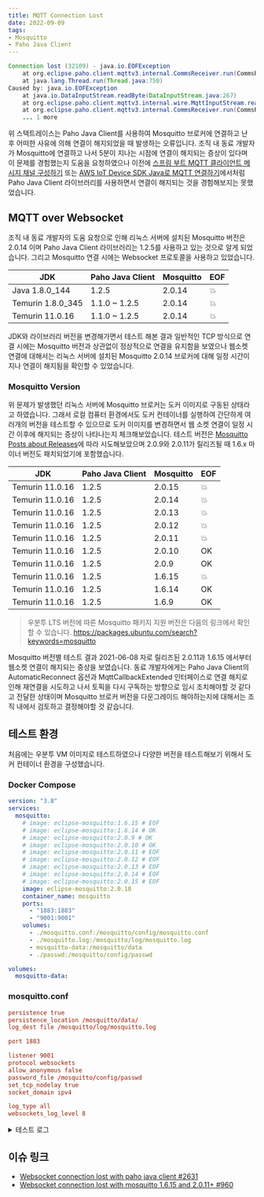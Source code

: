```yaml
---
title: MQTT Connection Lost
date: 2022-09-09
tags:
- Mosquitto
- Paho Java Client
---
```


```java
Connection lost (32109) - java.io.EOFException
	at org.eclipse.paho.client.mqttv3.internal.CommsReceiver.run(CommsReceiver.java:197)
	at java.lang.Thread.run(Thread.java:750)
Caused by: java.io.EOFException
	at java.io.DataInputStream.readByte(DataInputStream.java:267)
	at org.eclipse.paho.client.mqttv3.internal.wire.MqttInputStream.readMqttWireMessage(MqttInputStream.java:92)
	at org.eclipse.paho.client.mqttv3.internal.CommsReceiver.run(CommsReceiver.java:137)
	... 1 more
```

위 스택트레이스는 Paho Java Client를 사용하여 Mosquitto 브로커에 연결하고 난 후 어떠한 사유에 의해 연결이 해지되었을 때 발생하는 오류입니다. 조직 내 동료 개발자가 Mosquitto에 연결하고 나서 5분이 지나는 시점에 연결이 해지되는 증상이 있다며 이 문제를 경험했는지 도움을 요청하였으나 이전에 [스프링 부트 MQTT 클라이언트 메시지 채널 구성하기](/spring-boot-integration-mqtt/) 또는 [AWS IoT Device SDK Java로 MQTT 연결하기](/connecting-with-mqtt-using-aws-iot-device-sdk/)에서처럼 Paho Java Client 라이브러리를 사용하면서 연결이 해지되는 것을 경험해보지는 못했었습니다.

## MQTT over Websocket
조직 내 동료 개발자의 도움 요청으로 인해 리눅스 서버에 설치된 Mosquitto 버전은 2.0.14 이며 Paho Java Client 라이브러리는 1.2.5를 사용하고 있는 것으로 알게 되었습니다. 그리고 Mosquitto 연결 시에는 Websocket 프로토콜을 사용하고 있었습니다. 

|JDK|Paho Java Client|Mosquitto|EOF|
|---|---|---|---|
|Java 1.8.0_144|1.2.5|2.0.14|💥|
|Temurin 1.8.0_345|1.1.0 ~ 1.2.5|2.0.14|💥|
|Temurin 11.0.16|1.1.0 ~ 1.2.5|2.0.14|💥|

JDK와 라이브러리 버전을 변경해가면서 테스트 해본 결과 일반적인 TCP 방식으로 연결 시에는 Mosquitto 버전과 상관없이 정상적으로 연결을 유지함을 보였으나 웹소켓 연결에 대해서는 리눅스 서버에 설치된 Mosquitto 2.0.14 브로커에 대해 일정 시간이 지나 연결이 해지됨을 확인할 수 있었습니다.

### Mosquitto Version
위 문제가 발생했던 리눅스 서버에 Mosquitto 브로커는 도커 이미지로 구동된 상태라고 하였습니다. 그래서 로컬 컴퓨터 환경에서도 도커 컨테이너를 실행하여 간단하게 여러개의 버전을 테스트할 수 있으므로 도커 이미지를 변경하면서 웹 소켓 연결이 일정 시간 이후에 해지되는 증상이 나타나는지 체크해보았습니다. 테스트 버전은 [Mosquitto Posts about Releases](https://mosquitto.org/blog/categories/releases/)에 따라 시도해보았으며 2.0.9와 2.0.11가 릴리즈될 때 1.6.x 마이너 버전도 패치되었기에 포함했습니다.

|JDK|Paho Java Client|Mosquitto|EOF|
|---|---|---|---|
|Temurin 11.0.16|1.2.5|2.0.15|💥|
|Temurin 11.0.16|1.2.5|2.0.14|💥|
|Temurin 11.0.16|1.2.5|2.0.13|💥|
|Temurin 11.0.16|1.2.5|2.0.12|💥|
|Temurin 11.0.16|1.2.5|2.0.11|💥|
|Temurin 11.0.16|1.2.5|2.0.10|OK|
|Temurin 11.0.16|1.2.5|2.0.9|OK|
|Temurin 11.0.16|1.2.5|1.6.15|💥|
|Temurin 11.0.16|1.2.5|1.6.14|OK|
|Temurin 11.0.16|1.2.5|1.6.9|OK|

> 우분투 LTS 버전에 따른 Mosquitto 패키지 지원 버전은 다음의 링크에서 확인할 수 있습니다.
> https://packages.ubuntu.com/search?keywords=mosquitto

Mosquitto 버전별 테스트 결과 2021-06-08 자로 릴리즈된 2.0.11과 1.6.15 에서부터 웹소켓 연결이 해지되는 증상을 보였습니다. 동료 개발자에게는 Paho Java Client의 AutomaticReconnect 옵션과 MqttCallbackExtended 인터페이스로 연결 해지로 인해 재연결을 시도하고 나서 토픽을 다시 구독하는 방향으로 임시 조치해야할 것 같다고 전달한 상태이며 Mosquitto 브로커 버전을 다운그레이드 해야하는지에 대해서는 조직 내에서 검토하고 결정해야할 것 같습니다.

## 테스트 환경
처음에는 우분투 VM 이미지로 테스트하였으나 다양한 버전을 테스트해보기 위해서 도커 컨테이너 환경을 구성했습니다. 

### Docker Compose
```yaml
version: "3.8"
services:
  mosquitto:
    # image: eclipse-mosquitto:1.6.15 # EOF
    # image: eclipse-mosquitto:1.6.14 # OK
    # image: eclipse-mosquitto:2.0.9 # OK
    # image: eclipse-mosquitto:2.0.10 # OK
    # image: eclipse-mosquitto:2.0.11 # EOF
    # image: eclipse-mosquitto:2.0.12 # EOF
    # image: eclipse-mosquitto:2.0.13 # EOF
    # image: eclipse-mosquitto:2.0.14 # EOF
    # image: eclipse-mosquitto:2.0.15 # EOF
    image: eclipse-mosquitto:2.0.10
    container_name: mosquitto
    ports:
      - "1883:1883"
      - "9001:9001"
    volumes:
      - ./mosquitto.conf:/mosquitto/config/mosquitto.conf
      - ./mosquitto.log:/mosquitto/log/mosquitto.log
      - mosquitto-data:/mosquitto/data
      - ./passwd:/mosquitto/config/passwd

volumes:
  mosquitto-data:
```

### mosquitto.conf
```conf
persistence true
persistence_location /mosquitto/data/
log_dest file /mosquitto/log/mosquitto.log

port 1883

listener 9001
protocol websockets
allow_anonymous false
password_file /mosquitto/config/passwd
set_tcp_nodelay true
socket_domain ipv4

log_type all
websockets_log_level 8
```

<details>
  <summary>테스트 로그</summary>
  
  #### mosquitto.log
```shell
1662725110: New client connected from 192.168.0.2:3326 as paho1668189895026200 (p2, c1, k60, u'mambo').
1662725110: No will message specified.
1662725110: Sending CONNACK to paho1668189895026200 (0, 0)
1662725110: Received SUBSCRIBE from paho1668189895026200
1662725110:     $SYS/broker/version (QoS 0)
1662725110: paho1668189895026200 0 $SYS/broker/version
1662725110: Sending SUBACK to paho1668189895026200
1662725110: Sending PUBLISH to paho1668189895026200 (d0, q0, r1, m0, '$SYS/broker/version', ... (24 bytes))
1662725110: Received SUBSCRIBE from paho1668189895026200
1662725110:     test/# (QoS 0)
1662725110: paho1668189895026200 0 test/#
1662725110: Sending SUBACK to paho1668189895026200
1662725170: Received PINGREQ from paho1668189895026200
1662725170: Sending PINGRESP to paho1668189895026200
1662725230: Received PINGREQ from paho1668189895026200
1662725230: Sending PINGRESP to paho1668189895026200
1662725290: Received PINGREQ from paho1668189895026200
1662725290: Sending PINGRESP to paho1668189895026200
1662725350: Received PINGREQ from paho1668189895026200
1662725350: Sending PINGRESP to paho1668189895026200
1662725410: Client paho1668189895026200 closed its connection.
```

```shell
1662727428: lws_validity_cb: [wsisrv|0|adopted]: scheduling validity check
1662727428: rops_handle_POLLOUT_ws: issuing ping on wsi [wsisrv|0|adopted]: ws mqtt h2: 0
1662727428: lws_issue_raw: ssl_capable_write (2) says 2
1662727428: lws_issue_raw: ssl_capable_write (6) says 6
1662727428: __lws_close_free_wsi: [wsisrv|0|adopted]: caller: close_and_handled
1662727428: __lws_close_free_wsi: [wsisrv|0|adopted]: end LRS_FLUSHING_BEFORE_CLOSE
1662727428: __lws_close_free_wsi: shutdown conn: [wsisrv|0|adopted] (sk 12, state 0x11e)
1662727428: __lws_close_free_wsi: real just_kill_connection: [wsisrv|0|adopted] (sockfd 12)
1662727428: __lws_close_free_wsi: [wsisrv|0|adopted]: cce=1
1662727428: Client paho1670208425870800 closed its connection.
```

#### Paho Java Client log

```shell
FINE: null: network read message
Sep 09, 2022 8:33:09 AM org.eclipse.paho.client.mqttv3.internal.websocket.WebSocketReceiver run
FINE: null: network read message
Sep 09, 2022 8:33:10 AM org.eclipse.paho.client.mqttv3.internal.websocket.WebSocketReceiver run
FINE: null: network read message
Sep 09, 2022 8:33:10 AM org.eclipse.paho.client.mqttv3.internal.websocket.WebSocketReceiver run
FINE: null: network read message
Sep 09, 2022 8:33:10 AM org.eclipse.paho.client.mqttv3.internal.websocket.WebSocketReceiver stop
FINE: null: stopping
Sep 09, 2022 8:33:10 AM org.eclipse.paho.client.mqttv3.internal.websocket.WebSocketReceiver stop
FINE: null: stopping
Sep 09, 2022 8:33:10 AM org.eclipse.paho.client.mqttv3.internal.websocket.WebSocketReceiver stop
FINE: null: stopped
Sep 09, 2022 8:33:10 AM org.eclipse.paho.client.mqttv3.internal.websocket.WebSocketReceiver stop
FINE: null: stopped
Sep 09, 2022 8:33:10 AM org.eclipse.paho.client.mqttv3.internal.CommsReceiver run
FINE: paho1622771147525800: Stopping due to IOException
Sep 09, 2022 8:33:10 AM org.eclipse.paho.client.mqttv3.internal.CommsReceiver run
FINE: paho1622771147525800: Stopping due to IOException
Sep 09, 2022 8:33:10 AM org.eclipse.paho.client.mqttv3.internal.ClientComms shutdownConnection
FINE: paho1622771147525800: state=DISCONNECTING
Sep 09, 2022 8:33:10 AM org.eclipse.paho.client.mqttv3.internal.ClientComms shutdownConnection
FINE: paho1622771147525800: state=DISCONNECTING
Sep 09, 2022 8:33:10 AM org.eclipse.paho.client.mqttv3.internal.CommsCallback stop
FINE: paho1622771147525800: stopping
Sep 09, 2022 8:33:10 AM org.eclipse.paho.client.mqttv3.internal.CommsCallback stop
FINE: paho1622771147525800: stopping
Sep 09, 2022 8:33:10 AM org.eclipse.paho.client.mqttv3.internal.CommsCallback stop
FINE: paho1622771147525800: notify workAvailable and wait for run
Sep 09, 2022 8:33:10 AM org.eclipse.paho.client.mqttv3.internal.CommsCallback stop
FINE: paho1622771147525800: notify workAvailable and wait for run
Sep 09, 2022 8:33:10 AM org.eclipse.paho.client.mqttv3.internal.CommsCallback stop
FINE: paho1622771147525800: stopped
Sep 09, 2022 8:33:10 AM org.eclipse.paho.client.mqttv3.internal.CommsCallback stop
FINE: paho1622771147525800: stopped
Sep 09, 2022 8:33:10 AM org.eclipse.paho.client.mqttv3.internal.CommsCallback run
FINE: paho1622771147525800: notify spaceAvailable
Sep 09, 2022 8:33:10 AM org.eclipse.paho.client.mqttv3.internal.CommsCallback run
FINE: paho1622771147525800: notify spaceAvailable
Sep 09, 2022 8:33:10 AM org.eclipse.paho.client.mqttv3.internal.CommsReceiver stop
FINE: paho1622771147525800: stopping
Sep 09, 2022 8:33:10 AM org.eclipse.paho.client.mqttv3.internal.CommsReceiver stop
FINE: paho1622771147525800: stopping
Sep 09, 2022 8:33:10 AM org.eclipse.paho.client.mqttv3.internal.CommsReceiver stop
FINE: paho1622771147525800: stopped
Sep 09, 2022 8:33:10 AM org.eclipse.paho.client.mqttv3.internal.CommsReceiver stop
FINE: paho1622771147525800: stopped
Sep 09, 2022 8:33:10 AM org.eclipse.paho.client.mqttv3.internal.websocket.WebSocketReceiver stop
FINE: null: stopping
Sep 09, 2022 8:33:10 AM org.eclipse.paho.client.mqttv3.internal.websocket.WebSocketReceiver stop
FINE: null: stopping
Sep 09, 2022 8:33:10 AM org.eclipse.paho.client.mqttv3.internal.websocket.WebSocketReceiver stop
FINE: null: stopped
Sep 09, 2022 8:33:10 AM org.eclipse.paho.client.mqttv3.internal.websocket.WebSocketReceiver stop
FINE: null: stopped
Sep 09, 2022 8:33:10 AM org.eclipse.paho.client.mqttv3.internal.CommsTokenStore quiesce
FINE: paho1622771147525800: resp=Client is currently disconnecting (32102)
Sep 09, 2022 8:33:10 AM org.eclipse.paho.client.mqttv3.internal.CommsTokenStore quiesce
FINE: paho1622771147525800: resp=Client is currently disconnecting (32102)
Sep 09, 2022 8:33:10 AM org.eclipse.paho.client.mqttv3.internal.ClientComms handleOldTokens
FINE: paho1622771147525800: >
Sep 09, 2022 8:33:10 AM org.eclipse.paho.client.mqttv3.internal.ClientComms handleOldTokens
FINE: paho1622771147525800: >
Sep 09, 2022 8:33:10 AM org.eclipse.paho.client.mqttv3.internal.ClientState resolveOldTokens
FINE: paho1622771147525800: reason Connection lost (32109) - java.io.EOFException
Sep 09, 2022 8:33:10 AM org.eclipse.paho.client.mqttv3.internal.ClientState resolveOldTokens
FINE: paho1622771147525800: reason Connection lost (32109) - java.io.EOFException
Sep 09, 2022 8:33:10 AM org.eclipse.paho.client.mqttv3.internal.CommsTokenStore getOutstandingTokens
FINE: paho1622771147525800: >
Sep 09, 2022 8:33:10 AM org.eclipse.paho.client.mqttv3.internal.CommsTokenStore getOutstandingTokens
FINE: paho1622771147525800: >
Sep 09, 2022 8:33:10 AM org.eclipse.paho.client.mqttv3.internal.ClientState disconnected
FINE: paho1622771147525800: disconnected
Sep 09, 2022 8:33:10 AM org.eclipse.paho.client.mqttv3.internal.ClientState disconnected
FINE: paho1622771147525800: disconnected
Sep 09, 2022 8:33:10 AM org.eclipse.paho.client.mqttv3.internal.ClientState clearState
FINE: paho1622771147525800: >
Sep 09, 2022 8:33:10 AM org.eclipse.paho.client.mqttv3.internal.ClientState clearState
FINE: paho1622771147525800: >
Sep 09, 2022 8:33:10 AM org.eclipse.paho.client.mqttv3.internal.CommsTokenStore clear
FINE: paho1622771147525800: > 0 tokens
Sep 09, 2022 8:33:10 AM org.eclipse.paho.client.mqttv3.internal.CommsTokenStore clear
FINE: paho1622771147525800: > 0 tokens
Sep 09, 2022 8:33:10 AM org.eclipse.paho.client.mqttv3.internal.CommsSender stop
FINE: paho1622771147525800: stopping sender
Sep 09, 2022 8:33:10 AM org.eclipse.paho.client.mqttv3.internal.CommsSender stop
FINE: paho1622771147525800: stopping sender
Sep 09, 2022 8:33:10 AM org.eclipse.paho.client.mqttv3.internal.ClientState notifyQueueLock
FINE: paho1622771147525800: notifying queueLock holders
Sep 09, 2022 8:33:10 AM org.eclipse.paho.client.mqttv3.internal.ClientState notifyQueueLock
FINE: paho1622771147525800: notifying queueLock holders
Sep 09, 2022 8:33:10 AM org.eclipse.paho.client.mqttv3.internal.CommsSender stop
FINE: paho1622771147525800: stopped
Sep 09, 2022 8:33:10 AM org.eclipse.paho.client.mqttv3.internal.CommsSender stop
FINE: paho1622771147525800: stopped
Sep 09, 2022 8:33:10 AM org.eclipse.paho.client.mqttv3.internal.ClientState get
FINE: paho1622771147525800: new work or ping arrived 
Sep 09, 2022 8:33:10 AM org.eclipse.paho.client.mqttv3.TimerPingSender stop
FINE: paho1622771147525800: stop
Sep 09, 2022 8:33:10 AM org.eclipse.paho.client.mqttv3.internal.ClientState get
FINE: paho1622771147525800: new work or ping arrived 
Sep 09, 2022 8:33:10 AM org.eclipse.paho.client.mqttv3.internal.ClientState get
FINE: paho1622771147525800: no outstanding flows and not connected
Sep 09, 2022 8:33:10 AM org.eclipse.paho.client.mqttv3.internal.ClientState get
FINE: paho1622771147525800: no outstanding flows and not connected
Sep 09, 2022 8:33:10 AM org.eclipse.paho.client.mqttv3.TimerPingSender stop
FINE: paho1622771147525800: stop
Sep 09, 2022 8:33:10 AM org.eclipse.paho.client.mqttv3.internal.CommsSender run
FINE: paho1622771147525800: get message returned null, stopping}
Sep 09, 2022 8:33:10 AM org.eclipse.paho.client.mqttv3.internal.CommsSender run
FINE: paho1622771147525800: get message returned null, stopping}
Sep 09, 2022 8:33:10 AM org.eclipse.paho.client.mqttv3.internal.CommsSender run
FINE: paho1622771147525800: <
Sep 09, 2022 8:33:10 AM org.eclipse.paho.client.mqttv3.internal.CommsSender run
FINE: paho1622771147525800: <
Sep 09, 2022 8:33:10 AM org.eclipse.paho.client.mqttv3.internal.ClientComms shutdownConnection
FINE: paho1622771147525800: state=DISCONNECTED
Sep 09, 2022 8:33:10 AM org.eclipse.paho.client.mqttv3.internal.ClientComms shutdownConnection
FINE: paho1622771147525800: state=DISCONNECTED
Sep 09, 2022 8:33:10 AM org.eclipse.paho.client.mqttv3.internal.CommsCallback connectionLost
FINE: paho1622771147525800: call connectionLost
Sep 09, 2022 8:33:10 AM org.eclipse.paho.client.mqttv3.internal.CommsCallback connectionLost
FINE: paho1622771147525800: call connectionLost
Connection lost (32109) - java.io.EOFException
	at org.eclipse.paho.client.mqttv3.internal.CommsReceiver.run(CommsReceiver.java:197)
	at java.base/java.lang.Thread.run(Thread.java:829)
Caused by: java.io.EOFException
	at java.base/java.io.DataInputStream.readByte(DataInputStream.java:272)
	at org.eclipse.paho.client.mqttv3.internal.wire.MqttInputStream.readMqttWireMessage(MqttInputStream.java:92)
	at org.eclipse.paho.client.mqttv3.internal.CommsReceiver.run(CommsReceiver.java:137)
	... 1 more
Sep 09, 2022 8:33:10 AM org.eclipse.paho.client.mqttv3.internal.CommsReceiver run
FINE: paho1622771147525800: <
Sep 09, 2022 8:33:10 AM org.eclipse.paho.client.mqttv3.internal.CommsReceiver run
FINE: paho1622771147525800: <
```
</details>

## 이슈 링크

- [Websocket connection lost with paho java client #2631](https://github.com/eclipse/mosquitto/issues/2631)
- [Websocket connection lost with mosquitto 1.6.15 and 2.0.11+ #960](https://github.com/eclipse/paho.mqtt.java/issues/960)